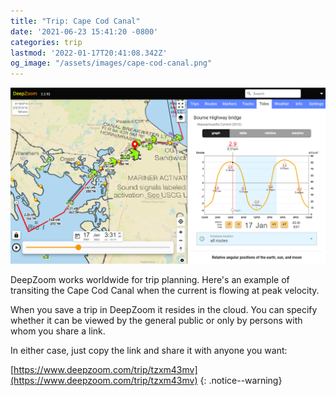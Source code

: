 ```yaml
---
title: "Trip: Cape Cod Canal"
date: '2021-06-23 15:41:20 -0800'
categories: trip
lastmod: '2022-01-17T20:41:08.342Z'
og_image: "/assets/images/cape-cod-canal.png"
---
```



[![](/assets/images/cape-cod-canal.png)](https://www.deepzoom.com/trip/tzxm43mv)


DeepZoom works worldwide for trip planning.  Here's an example of transiting the Cape Cod Canal 
when the current is flowing at peak velocity.

When you save a trip in DeepZoom it resides in the cloud.  You can specify whether it can be viewed by the general public
or only by persons with whom you share a link.

In either case, just copy the link and share it with anyone you want:

[https://www.deepzoom.com/trip/tzxm43mv](https://www.deepzoom.com/trip/tzxm43mv)
{: .notice--warning}








